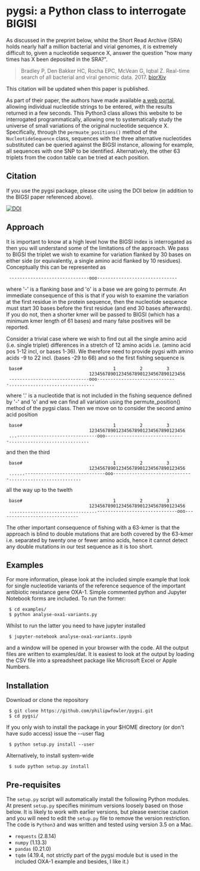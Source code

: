 # pygsi: a Python class to interrogate BIGISI 

As discussed in the preprint below, whilst the Short Read Archive (SRA) holds nearly half a million bacterial and virial genomes, it is extremely difficult to, given a nucleotide sequence X, answer the question "how many times has X been deposited in the SRA?".

> Bradley P, Den Bakker HC, Rocha EPC, McVean G, Iqbal Z. Real-time search of all bacterial and viral genomic data. 2017. [biorXiv](https://dx.doi.org/10.1101/234955)

This citation will be updated when this paper is published.

As part of their paper, the authors have made available [a web portal](https://bigsi.io), allowing individual nucleotide strings to be entered, with the results returned in a few seconds. This Python3 class allows this website to be interrogated programmatically, allowing one to systematically study the universe of small variations of the original nucleotide sequence X. Specifically, through the `permuate_positions()` method of the `NucleotideSequence` class, sequences with the three alternative nucleotides substituted can be queried against the BIGSI instance, allowing for example, all sequences with one SNP to be identified. Alternatively, the other 63 triplets from the codon table can be tried at each position. 

## Citation

If you use the pygsi package, please cite using the DOI below (in addition to the BIGSI paper referenced above).

[![DOI](https://zenodo.org/badge/117247246.svg)](https://zenodo.org/badge/latestdoi/117247246)

## Approach

It is important to know at a high level how the BIGSI index is interrogated as then you will understand some of the limitations of the approach. We pass to BIGSI the triplet we wish to examine for variation flanked by 30 bases on either side (or equivalently, a single amino acid flanked by 10 residues). Conceptually this can be represented as 

     ------------------------------ooo------------------------------

where '-' is a flanking base and 'o' is a base we are going to permute. An immediate consequence of this is that if you wish to examine the variation at the first residue in the protein sequence, then the nucleotide sequence must start 30 bases before the first residue (and end 30 bases afterwards). If you do not, then a shorter kmer will be passed to BIGSI (which has a minimum kmer length of 61 bases) and many false positives will be reported.  

Consider a trivial case where we wish to find out all the single amino acid (i.e. single triplet) differences in a stretch of 12 amino acids i.e. (amino acid pos 1-12 incl, or bases 1-36). We therefore need to provide pygsi with amino acids -9 to 22 incl. (bases -29 to 66) and so the first fishing sequence is

     base#                                  1         2         3
                                   123456789012345678901234567890123456
     ------------------------------ooo------------------------------................................

where '.' is a nucleotide that is not included in the fishing sequence defined by '-' and 'o' and we can find all variation using the permute_position() method of the pygsi class. Then we move on to consider the second amino acid position

     base#                                  1         2         3
                                   123456789012345678901234567890123456
     ...------------------------------ooo------------------------------..............................

and then the third

     base#                                  1         2         3
                                   123456789012345678901234567890123456
     ......------------------------------ooo------------------------------...........................

all the way up to the twelth

     base#                                  1         2         3
                                   123456789012345678901234567890123456
     .................................------------------------------ooo------------------------------

The other important consequence of fishing with a 63-kmer is that the approach is blind to double mutations that are both covered by the 63-kmer i.e. separated by twenty one or fewer amino acids, hence it cannot detect any double mutations in our test sequence as it is too short.


## Examples

For more information, please look at the included simple example that look for single nucleotide variants of the reference sequence of the important antibiotic resistance gene OXA-1. Simple commented python and Jupyter Notebook forms are included. To run the former:

     $ cd examples/ 
     $ python analyse-oxa1-variants.py 

Whilst to run the latter you need to have jupyter installed

     $ jupyter-notebook analyse-oxa1-variants.ipynb
     
and a window will be opened in your browser with the code. All the output files are written to examples/dat. It is easiest to look at the output by loading the CSV file into a spreadsheet package like Microsoft Excel or Apple Numbers.

## Installation

Download or clone the repository

     $ git clone https://github.com/philipwfowler/pygsi.git
     $ cd pygsi/

If you only wish to install the package in your $HOME directory (or don't have sudo access) issue the --user flag

     $ python setup.py install --user
     
Alternatively, to install system-wide

     $ sudo python setup.py install

## Pre-requisites

The `setup.py` script will automatically install the following Python modules. At present `setup.py` specifies minimum versions loosely based on those below. It is likely to work with earlier versions, but please exercise caution and you will need to edit the `setup.py` file to remove the version restriction. The code is `Python3` and was written and tested using version 3.5 on a Mac.

- `requests` (2.8.14)
- `numpy` (1.13.3)
- `pandas` (0.21.0)
- `tqdm` (4.19.4, not strictly part of the pygsi module but is used in the included OXA-1 example and besides, I like it.)



